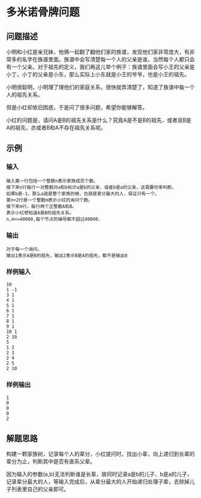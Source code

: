# 多米诺骨牌问题

## 问题描述

小明和小红是亲兄妹，他俩一起翻了翻他们家的族谱，发现他们家非常庞大，有非常多的名字在族谱里面。族谱中会写清楚每一个人的父亲是谁，当然每个人都只会有一个父亲。对于祖先的定义，我们再这儿举个例子：族谱里面会写小王的父亲是小丁，小丁的父亲是小东，那么实际上小东就是小王的爷爷，也是小王的祖先。

小明很聪明，小明理了理他们的家庭关系，很快就弄清楚了，知道了族谱中每一个人的祖先关系。

但是小红却依旧困惑，于是问了很多问题，希望你能够解答。

小红的问题是，请问A是B的祖先关系是什么？究竟A是不是B的祖先，或者说B是A的祖先，亦或者B和A不存在祖先关系呢。

## 示例

### 输入

```
输入第一行包括一个整数n表示家族成员个数。
接下来n行每行一对整数对a和b标识a是b的父亲，或者b是a的父亲，这需要你来判断。
如果b是-1，那么a就是整个家族的根，也就是辈分最大的人，保证只有一个。
第n+2行是一个整数m表示小红的询问个数。
接下来m行，每行两个正整数A和B。
表示小红想知道A是B的祖先关系。
n,m<=40000,每个节点的编号都不超过40000.
```

### 输出

```
对于每一个询问。
输出1表示A是B的祖先，输出2表示B是A的祖先，都不是输出0
```

### 样例输入

```
10
1 -1
3 1
4 1
5 1
6 1
7 1
8 1
9 1
10 1
2 10
5
1 2
2 3
2 4
2 5
2 10
```

### 样例输出

```
1
0
0
0
2
```

## 解题思路

构建一颗家族树，记录每个人的辈分，小红提问时，找出小辈，向上递归到长辈的辈分为止，判断其中是否有直系父辈。

因为输入的参数(a,b)无法判断谁是长辈，故同时记录a是b的儿子、b是a的儿子，记录辈分最大的人，等输入完成后，从辈分最大的人开始递归处理子辈，去除掉儿子列表里自己的父亲即可。